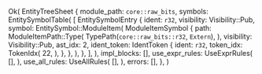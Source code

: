Ok(
    EntityTreeSheet {
        module_path: `core::raw_bits`,
        symbols: EntitySymbolTable(
            [
                EntitySymbolEntry {
                    ident: `r32`,
                    visibility: Visibility::Pub,
                    symbol: EntitySymbol::ModuleItem(
                        ModuleItemSymbol {
                            path: ModuleItemPath::Type(
                                TypePath(`core::raw_bits::r32`, `Extern`),
                            ),
                            visibility: Visibility::Pub,
                            ast_idx: 2,
                            ident_token: IdentToken {
                                ident: `r32`,
                                token_idx: TokenIdx(
                                    22,
                                ),
                            },
                        },
                    ),
                },
            ],
        ),
        impl_blocks: [],
        use_expr_rules: UseExprRules(
            [],
        ),
        use_all_rules: UseAllRules(
            [],
        ),
        errors: [],
    },
)